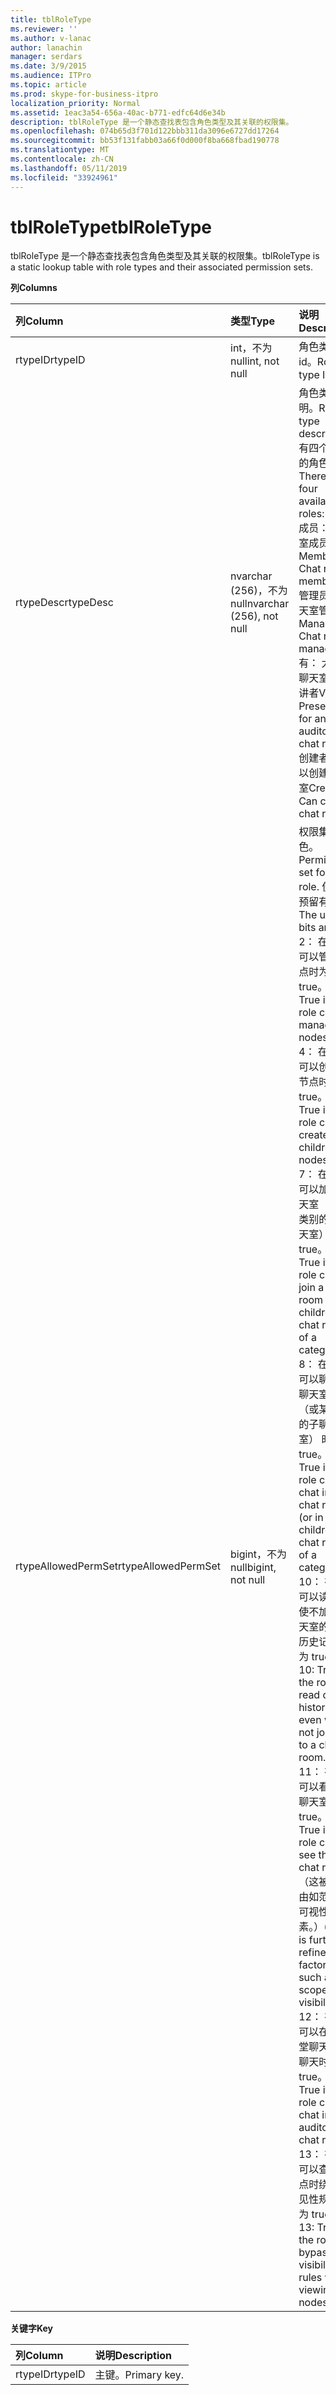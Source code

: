 ```yaml
---
title: tblRoleType
ms.reviewer: ''
ms.author: v-lanac
author: lanachin
manager: serdars
ms.date: 3/9/2015
ms.audience: ITPro
ms.topic: article
ms.prod: skype-for-business-itpro
localization_priority: Normal
ms.assetid: 1eac3a54-656a-40ac-b771-edfc64d6e34b
description: tblRoleType 是一个静态查找表包含角色类型及其关联的权限集。
ms.openlocfilehash: 074b65d3f701d122bbb311da3096e6727dd17264
ms.sourcegitcommit: bb53f131fabb03a66f0d000f8ba668fbad190778
ms.translationtype: MT
ms.contentlocale: zh-CN
ms.lasthandoff: 05/11/2019
ms.locfileid: "33924961"
---
```

# <a name="tblroletype"></a><span data-ttu-id="a1713-103">tblRoleType</span><span class="sxs-lookup"><span data-stu-id="a1713-103">tblRoleType</span></span>
 
<span data-ttu-id="a1713-104">tblRoleType 是一个静态查找表包含角色类型及其关联的权限集。</span><span class="sxs-lookup"><span data-stu-id="a1713-104">tblRoleType is a static lookup table with role types and their associated permission sets.</span></span>
  
<span data-ttu-id="a1713-105">**列**</span><span class="sxs-lookup"><span data-stu-id="a1713-105">**Columns**</span></span>

|<span data-ttu-id="a1713-106">**列**</span><span class="sxs-lookup"><span data-stu-id="a1713-106">**Column**</span></span>|<span data-ttu-id="a1713-107">**类型**</span><span class="sxs-lookup"><span data-stu-id="a1713-107">**Type**</span></span>|<span data-ttu-id="a1713-108">**说明**</span><span class="sxs-lookup"><span data-stu-id="a1713-108">**Description**</span></span>|
|:-----|:-----|:-----|
|<span data-ttu-id="a1713-109">rtypeID</span><span class="sxs-lookup"><span data-stu-id="a1713-109">rtypeID</span></span>  <br/> |<span data-ttu-id="a1713-110">int，不为 null</span><span class="sxs-lookup"><span data-stu-id="a1713-110">int, not null</span></span>  <br/> |<span data-ttu-id="a1713-111">角色类型 id。</span><span class="sxs-lookup"><span data-stu-id="a1713-111">Role type ID.</span></span>  <br/> |
|<span data-ttu-id="a1713-112">rtypeDesc</span><span class="sxs-lookup"><span data-stu-id="a1713-112">rtypeDesc</span></span>  <br/> |<span data-ttu-id="a1713-113">nvarchar (256)，不为 null</span><span class="sxs-lookup"><span data-stu-id="a1713-113">nvarchar (256), not null</span></span>  <br/> | <span data-ttu-id="a1713-114">角色类型说明。</span><span class="sxs-lookup"><span data-stu-id="a1713-114">Role type description.</span></span> <span data-ttu-id="a1713-115">有四个可用的角色：</span><span class="sxs-lookup"><span data-stu-id="a1713-115">There are four available roles:</span></span> <br/>  <span data-ttu-id="a1713-116">成员： 聊天室成员</span><span class="sxs-lookup"><span data-stu-id="a1713-116">Member: Chat room member</span></span> <br/>  <span data-ttu-id="a1713-117">管理员： 聊天室管理员</span><span class="sxs-lookup"><span data-stu-id="a1713-117">Manager: Chat room manager</span></span> <br/>  <span data-ttu-id="a1713-118">有： 大会堂聊天室的演讲者</span><span class="sxs-lookup"><span data-stu-id="a1713-118">Voiced: Presenter for an auditorium chat room</span></span> <br/>  <span data-ttu-id="a1713-119">创建者： 可以创建聊天室</span><span class="sxs-lookup"><span data-stu-id="a1713-119">Creator: Can create chat rooms</span></span> <br/> |
|<span data-ttu-id="a1713-120">rtypeAllowedPermSet</span><span class="sxs-lookup"><span data-stu-id="a1713-120">rtypeAllowedPermSet</span></span>  <br/> |<span data-ttu-id="a1713-121">bigint，不为 null</span><span class="sxs-lookup"><span data-stu-id="a1713-121">bigint, not null</span></span>  <br/> | <span data-ttu-id="a1713-122">权限集的角色。</span><span class="sxs-lookup"><span data-stu-id="a1713-122">Permission set for the role.</span></span> <span data-ttu-id="a1713-123">使用的预留有位：</span><span class="sxs-lookup"><span data-stu-id="a1713-123">The used bits are:</span></span> <br/>  <span data-ttu-id="a1713-124">2： 在角色可以管理节点时为 true。</span><span class="sxs-lookup"><span data-stu-id="a1713-124">2: True if the role can manage nodes.</span></span> <br/>  <span data-ttu-id="a1713-125">4： 在角色可以创建子节点时为 true。</span><span class="sxs-lookup"><span data-stu-id="a1713-125">4: True if the role can create children nodes.</span></span> <br/>  <span data-ttu-id="a1713-126">7： 在角色可以加入聊天室 （或某类别的子聊天室） 时为 true。</span><span class="sxs-lookup"><span data-stu-id="a1713-126">7: True if the role can join a chat room (or children chat rooms of a category).</span></span> <br/>  <span data-ttu-id="a1713-127">8： 在角色可以聊天在聊天室中 （或某类别的子聊天室） 时为 true。</span><span class="sxs-lookup"><span data-stu-id="a1713-127">8: True if the role can chat in a chat room (or in children chat rooms of a category).</span></span> <br/>  <span data-ttu-id="a1713-128">10： 在角色可以读取即使不加入聊天室的聊天历史记录时为 true。</span><span class="sxs-lookup"><span data-stu-id="a1713-128">10: True if the role can read chat history even when not joined to a chat room.</span></span> <br/>  <span data-ttu-id="a1713-129">11： 在角色可以看到该聊天室时为 true。</span><span class="sxs-lookup"><span data-stu-id="a1713-129">11: True if the role can see the chat room.</span></span> <span data-ttu-id="a1713-130">（这被细化由如范围和可视性的因素。）</span><span class="sxs-lookup"><span data-stu-id="a1713-130">(This is further refined by factors such as scope and visibility.)</span></span> <br/>  <span data-ttu-id="a1713-131">12： 在角色可以在大会堂聊天室中聊天时为 true。</span><span class="sxs-lookup"><span data-stu-id="a1713-131">12: True if the role can chat in an auditorium chat room.</span></span> <br/>  <span data-ttu-id="a1713-132">13： 在角色可以查看节点时绕过可见性规则时为 true。</span><span class="sxs-lookup"><span data-stu-id="a1713-132">13: True if the role can bypass visibility rules when viewing nodes.</span></span> <br/> |
   
<span data-ttu-id="a1713-133">**关键字**</span><span class="sxs-lookup"><span data-stu-id="a1713-133">**Key**</span></span>

|<span data-ttu-id="a1713-134">**列**</span><span class="sxs-lookup"><span data-stu-id="a1713-134">**Column**</span></span>|<span data-ttu-id="a1713-135">**说明**</span><span class="sxs-lookup"><span data-stu-id="a1713-135">**Description**</span></span>|
|:-----|:-----|
|<span data-ttu-id="a1713-136">rtypeID</span><span class="sxs-lookup"><span data-stu-id="a1713-136">rtypeID</span></span>  <br/> |<span data-ttu-id="a1713-137">主键。</span><span class="sxs-lookup"><span data-stu-id="a1713-137">Primary key.</span></span>  <br/> |
   

